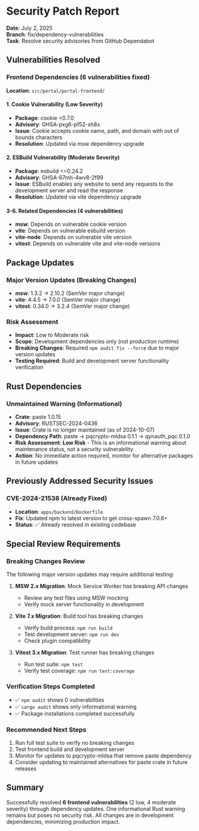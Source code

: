 # Security Patch Report

**Date**: July 2, 2025  
**Branch**: fix/dependency-vulnerabilities  
**Task**: Resolve security advisories from GitHub Dependabot

## Vulnerabilities Resolved

### Frontend Dependencies (6 vulnerabilities fixed)

**Location**: `src/portal/portal-frontend/`

#### 1. Cookie Vulnerability (Low Severity)
- **Package**: cookie <0.7.0
- **Advisory**: GHSA-pxg6-pf52-xh8x
- **Issue**: Cookie accepts cookie name, path, and domain with out of bounds characters
- **Resolution**: Updated via msw dependency upgrade

#### 2. ESBuild Vulnerability (Moderate Severity)
- **Package**: esbuild <=0.24.2
- **Advisory**: GHSA-67mh-4wv8-2f99
- **Issue**: ESBuild enables any website to send any requests to the development server and read the response
- **Resolution**: Updated via vite dependency upgrade

#### 3-6. Related Dependencies (4 vulnerabilities)
- **msw**: Depends on vulnerable cookie version
- **vite**: Depends on vulnerable esbuild version
- **vite-node**: Depends on vulnerable vite version
- **vitest**: Depends on vulnerable vite and vite-node versions

## Package Updates

### Major Version Updates (Breaking Changes)
- **msw**: 1.3.2 → 2.10.2 (SemVer major change)
- **vite**: 4.4.5 → 7.0.0 (SemVer major change)
- **vitest**: 0.34.0 → 3.2.4 (SemVer major change)

### Risk Assessment
- **Impact**: Low to Moderate risk
- **Scope**: Development dependencies only (not production runtime)
- **Breaking Changes**: Required `npm audit fix --force` due to major version updates
- **Testing Required**: Build and development server functionality verification

## Rust Dependencies

### Unmaintained Warning (Informational)
- **Crate**: paste 1.0.15
- **Advisory**: RUSTSEC-2024-0436
- **Issue**: Crate is no longer maintained (as of 2024-10-07)
- **Dependency Path**: paste → pqcrypto-mldsa 0.1.1 → qynauth_pqc 0.1.0
- **Risk Assessment**: **Low Risk** - This is an informational warning about maintenance status, not a security vulnerability
- **Action**: No immediate action required, monitor for alternative packages in future updates

## Previously Addressed Security Issues

### CVE-2024-21538 (Already Fixed)
- **Location**: `apps/backend/Dockerfile`
- **Fix**: Updated npm to latest version to get cross-spawn 7.0.6+
- **Status**: ✅ Already resolved in existing codebase

## Special Review Requirements

### Breaking Changes Review
The following major version updates may require additional testing:

1. **MSW 2.x Migration**: Mock Service Worker has breaking API changes
   - Review any test files using MSW mocking
   - Verify mock server functionality in development

2. **Vite 7.x Migration**: Build tool has breaking changes
   - Verify build process: `npm run build`
   - Test development server: `npm run dev`
   - Check plugin compatibility

3. **Vitest 3.x Migration**: Test runner has breaking changes
   - Run test suite: `npm test`
   - Verify test coverage: `npm run test:coverage`

### Verification Steps Completed
- ✅ `npm audit` shows 0 vulnerabilities
- ✅ `cargo audit` shows only informational warning
- ✅ Package installations completed successfully

### Recommended Next Steps
1. Run full test suite to verify no breaking changes
2. Test frontend build and development server
3. Monitor for updates to pqcrypto-mldsa that remove paste dependency
4. Consider updating to maintained alternatives for paste crate in future releases

## Summary

Successfully resolved **6 frontend vulnerabilities** (2 low, 4 moderate severity) through dependency updates. One informational Rust warning remains but poses no security risk. All changes are in development dependencies, minimizing production impact.
